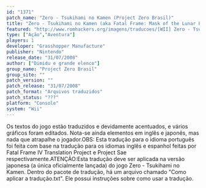 ```yaml
---
id: "1371"
patch_name: "Zero - Tsukihami no Kamen (Project Zero Brasil)"
title: "Zero - Tsukihami no Kamen (aka Fatal Frame: Mask of the Lunar Eclipse)"
featured: "http://www.romhackers.org/imagens/traducoes/[WII] Zero - Tsukihami no Kamen - Project Zero Brasil - 1.jpg"
type: ["Ação","Aventura"]
players: 1
developer: "Grasshopper Manufacture"
publisher: "Nintendo"
release_date: "31/07/2008"
author: ["Dimidu e grande elenco"]
group_name: "Project Zero Brasil"
group_site: ""
patch_version: ""
patch_release: "31/07/2008"
patch_format: "Arquivos traduzidos"
patch_status: "???"
platform: "Console"
system: "Wii"
---
```


Os textos do jogo estão traduzidos e devidamente acentuados, e vários gráficos foram editados. Nota-se ainda elementos em inglês e japonês, mas nada que atrapalhe o jogador.OBS: Esta tradução para o idioma português foi feita com base na tradução para os idiomas inglês e espanhol feitas por Fatal Frame IV Translation Project e Project Sae respectivamente.ATENÇÃO:Esta tradução deve ser aplicada na versão japonesa (a única oficialmente lançada) do jogo Zero - Tsukihami no Kamen. Dentro do pacote de tradução, há um arquivo chamado "Como aplicar a tradução.txt". Ele possui instruções sobre como usar a tradução.